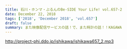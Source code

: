 ```yaml
---
title: 石川・ホンマ・ぶるんのBe-SIDE Your Life! vol.657-2
date: December 22, 2018
tags: ['2018', 'December 2018', 'vol.657']
draft: false
summary: また映像配信サービスの話！で、また時計の話！！KAGAWA
---
```


http://project-phi.ddo.jp/ishikawa/ishikawa657_2.mp3